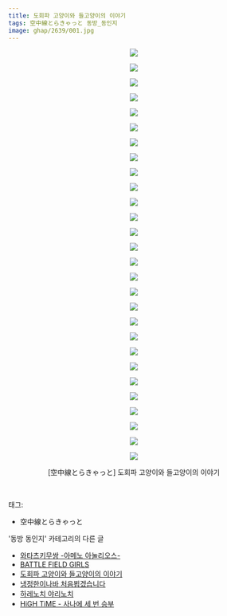 ```yaml
---
title: 도회파 고양이와 들고양이의 이야기
tags: 空中線とらきゃっと 동방_동인지
image: ghap/2639/001.jpg
---
```

<div class="article">
<p style="text-align: center; clear: none; float: none;"><img src="{{ site.nasurl }}/ghap/2639/001.jpg"/></p>
<p style="text-align: center; clear: none; float: none;"><img src="{{ site.nasurl }}/ghap/2639/002.jpg"/></p>
<p style="text-align: center; clear: none; float: none;"><img src="{{ site.nasurl }}/ghap/2639/003.jpg"/></p>
<p style="text-align: center; clear: none; float: none;"><img src="{{ site.nasurl }}/ghap/2639/004.jpg"/></p>
<p style="text-align: center; clear: none; float: none;"><img src="{{ site.nasurl }}/ghap/2639/005.jpg"/></p>
<p style="text-align: center; clear: none; float: none;"><img src="{{ site.nasurl }}/ghap/2639/006.jpg"/></p>
<p style="text-align: center; clear: none; float: none;"><img src="{{ site.nasurl }}/ghap/2639/007.jpg"/></p>
<p style="text-align: center; clear: none; float: none;"><img src="{{ site.nasurl }}/ghap/2639/008.jpg"/></p>
<p style="text-align: center; clear: none; float: none;"><img src="{{ site.nasurl }}/ghap/2639/009.jpg"/></p>
<p style="text-align: center; clear: none; float: none;"><img src="{{ site.nasurl }}/ghap/2639/010.jpg"/></p>
<p style="text-align: center; clear: none; float: none;"><img src="{{ site.nasurl }}/ghap/2639/011.jpg"/></p>
<p style="text-align: center; clear: none; float: none;"><img src="{{ site.nasurl }}/ghap/2639/012.jpg"/></p>
<p style="text-align: center; clear: none; float: none;"><img src="{{ site.nasurl }}/ghap/2639/013.jpg"/></p>
<p style="text-align: center; clear: none; float: none;"><img src="{{ site.nasurl }}/ghap/2639/014.jpg"/></p>
<p style="text-align: center; clear: none; float: none;"><img src="{{ site.nasurl }}/ghap/2639/015.jpg"/></p>
<p style="text-align: center; clear: none; float: none;"><img src="{{ site.nasurl }}/ghap/2639/016.jpg"/></p>
<p style="text-align: center; clear: none; float: none;"><img src="{{ site.nasurl }}/ghap/2639/017.jpg"/></p>
<p style="text-align: center; clear: none; float: none;"><img src="{{ site.nasurl }}/ghap/2639/018.jpg"/></p>
<p style="text-align: center; clear: none; float: none;"><img src="{{ site.nasurl }}/ghap/2639/019.jpg"/></p>
<p style="text-align: center; clear: none; float: none;"><img src="{{ site.nasurl }}/ghap/2639/020.jpg"/></p>
<p style="text-align: center; clear: none; float: none;"><img src="{{ site.nasurl }}/ghap/2639/021.jpg"/></p>
<p style="text-align: center; clear: none; float: none;"><img src="{{ site.nasurl }}/ghap/2639/022.jpg"/></p>
<p style="text-align: center; clear: none; float: none;"><img src="{{ site.nasurl }}/ghap/2639/023.jpg"/></p>
<p style="text-align: center; clear: none; float: none;"><img src="{{ site.nasurl }}/ghap/2639/024.jpg"/></p>
<p style="text-align: center; clear: none; float: none;"><img src="{{ site.nasurl }}/ghap/2639/025.jpg"/></p>
<p style="text-align: center; clear: none; float: none;"><img src="{{ site.nasurl }}/ghap/2639/026.jpg"/></p>
<p style="text-align: center; clear: none; float: none;"><img src="{{ site.nasurl }}/ghap/2639/027.jpg"/></p>
<p style="text-align: center; clear: none; float: none;"><img src="{{ site.nasurl }}/ghap/2639/028.jpg"/></p>
<p style="text-align: center; clear: none; float: none;">[空中線とらきゃっと] 도회파 고양이와 들고양이의 이야기</p>
<p><br/></p>
</div><div class="tagTrail">
<p>태그: </p>
<ul>
<li>空中線とらきゃっと</li>
</ul>
</div><div class="another">
<p>'동방 동인지' 카테고리의 다른 글</p>
<ul>
<li><a href="/2016-10-19-ghap_2641">와타츠키무쌍 -아메노 아눌리오스-</a></li>
<li><a href="/2016-10-19-ghap_2640">BATTLE FIELD GIRLS</a></li>
<li><a href="/2016-10-19-ghap_2639">도회파 고양이와 들고양이의 이야기</a></li>
<li><a href="/2016-10-19-ghap_2638">냉정한이나바 처음뵙겠습니다</a></li>
<li><a href="/2016-10-19-ghap_2637">하레노치 야리노치</a></li>
<li><a href="/2016-10-19-ghap_2636">HiGH TiME - 사나에 세 번 승부</a></li>
</ul>
</div><div class="cb_module cb_fluid">
<div class="cb_wrt cb_profile">
</div><!-- commentList close -->
</div>